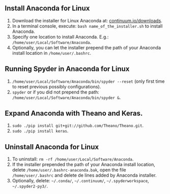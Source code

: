 ## Install Anaconda for Linux

1. Download the installer for Linux Anaconda at: [continuum.io/downloads](http://continuum.io/downloads).
2. In a terminal console, execute: ```bash name_of_the_installer.sh``` to install Anaconda.
3. Specify one location to install Anaconda. E.g.: ```/home/user/Local/Software/Anaconda```.
4. Optionally, you can let the installer prepend the path of your Anaconda install location in ```/home/user/.bashrc```.

## Running Spyder in Anaconda for Linux

1. ```/home/user/Local/Software/Anaconda/bin/spyder --reset``` (only first time to reset previous possibly configurations).
2. ```spyder``` or if you did not prepend the path: ```/home/user/Local/Software/Anaconda/bin/spyder &```.

## Expand Anaconda with Theano and Keras.

1. ```sudo ./pip install git+git://github.com/Theano/Theano.git```.
2. ```sudo ./pip install keras```.

## Uninstall Anaconda for Linux

1. To uninstall: ```rm -rf /home/user/Local/Software/Anaconda```.
2. If the installer prepended the path of your Anaconda install location, delete ```/home/user/.bashrc-anaconda.bak```, open the file ```/home/user/.bashrc``` and delete de lines added by Anaconda installer.
3. Optionally, delete: ```~/.conda/```, ```~/.continuum/```, ```~/.spyderworkspace```, ```~/.spyder2-py3/```.
